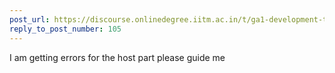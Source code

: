 ```yaml
---
post_url: https://discourse.onlinedegree.iitm.ac.in/t/ga1-development-tools-discussion-thread-tds-jan-2025/161083/106
reply_to_post_number: 105
---
```

I am getting errors for the host part please guide me